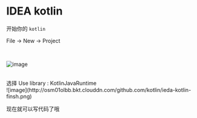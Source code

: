 # IDEA kotlin

开始你的 `kotlin`

File -> New -> Project

<br>

![image](http://osm01olbb.bkt.clouddn.com/github.com/kotlin/idea-kotlin-start.png)

<br>
选择 Use library : KotlinJavaRuntime

<br>
![image](http://osm01olbb.bkt.clouddn.com/github.com/kotlin/ieda-kotlin-finsh.png)

<br>

现在就可以写代码了哦
